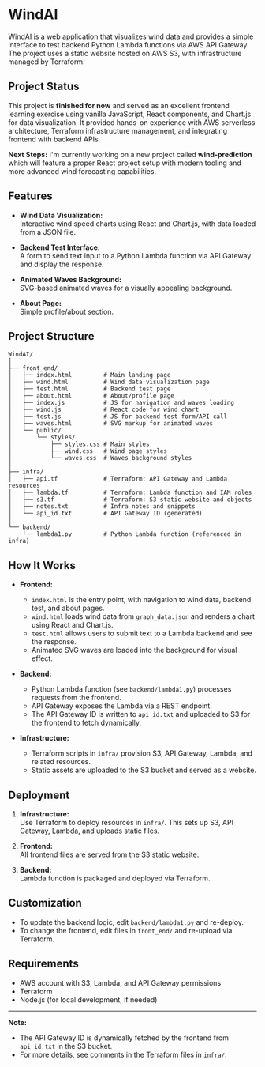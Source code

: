 # WindAI

WindAI is a web application that visualizes wind data and provides a simple interface to test backend Python Lambda functions via AWS API Gateway. The project uses a static website hosted on AWS S3, with infrastructure managed by Terraform.

## Project Status

This project is **finished for now** and served as an excellent frontend learning exercise using vanilla JavaScript, React components, and Chart.js for data visualization. It provided hands-on experience with AWS serverless architecture, Terraform infrastructure management, and integrating frontend with backend APIs.

**Next Steps:** I'm currently working on a new project called **wind-prediction** which will feature a proper React project setup with modern tooling and more advanced wind forecasting capabilities.

## Features

- **Wind Data Visualization:**  
  Interactive wind speed charts using React and Chart.js, with data loaded from a JSON file.

- **Backend Test Interface:**  
  A form to send text input to a Python Lambda function via API Gateway and display the response.

- **Animated Waves Background:**  
  SVG-based animated waves for a visually appealing background.

- **About Page:**  
  Simple profile/about section.

## Project Structure

```
WindAI/
│
├── front_end/
│   ├── index.html         # Main landing page
│   ├── wind.html          # Wind data visualization page
│   ├── test.html          # Backend test page
│   ├── about.html         # About/profile page
│   ├── index.js           # JS for navigation and waves loading
│   ├── wind.js            # React code for wind chart
│   ├── test.js            # JS for backend test form/API call
│   ├── waves.html         # SVG markup for animated waves
│   └── public/
│       └── styles/
│           ├── styles.css # Main styles
│           ├── wind.css   # Wind page styles
│           └── waves.css  # Waves background styles
│
├── infra/
│   ├── api.tf             # Terraform: API Gateway and Lambda resources
│   ├── lambda.tf          # Terraform: Lambda function and IAM roles
│   ├── s3.tf              # Terraform: S3 static website and objects
│   ├── notes.txt          # Infra notes and snippets
│   └── api_id.txt         # API Gateway ID (generated)
│
└── backend/
    └── lambda1.py         # Python Lambda function (referenced in infra)
```

## How It Works

- **Frontend:**  
  - `index.html` is the entry point, with navigation to wind data, backend test, and about pages.
  - `wind.html` loads wind data from `graph_data.json` and renders a chart using React and Chart.js.
  - `test.html` allows users to submit text to a Lambda backend and see the response.
  - Animated SVG waves are loaded into the background for visual effect.

- **Backend:**  
  - Python Lambda function (see `backend/lambda1.py`) processes requests from the frontend.
  - API Gateway exposes the Lambda via a REST endpoint.
  - The API Gateway ID is written to `api_id.txt` and uploaded to S3 for the frontend to fetch dynamically.

- **Infrastructure:**  
  - Terraform scripts in `infra/` provision S3, API Gateway, Lambda, and related resources.
  - Static assets are uploaded to the S3 bucket and served as a website.

## Deployment

1. **Infrastructure:**  
   Use Terraform to deploy resources in `infra/`. This sets up S3, API Gateway, Lambda, and uploads static files.

2. **Frontend:**  
   All frontend files are served from the S3 static website.

3. **Backend:**  
   Lambda function is packaged and deployed via Terraform.

## Customization

- To update the backend logic, edit `backend/lambda1.py` and re-deploy.
- To change the frontend, edit files in `front_end/` and re-upload via Terraform.

## Requirements

- AWS account with S3, Lambda, and API Gateway permissions
- Terraform
- Node.js (for local development, if needed)

---

**Note:**  
- The API Gateway ID is dynamically fetched by the frontend from `api_id.txt` in the S3 bucket.
- For more details, see comments in the Terraform files in `infra/`.

